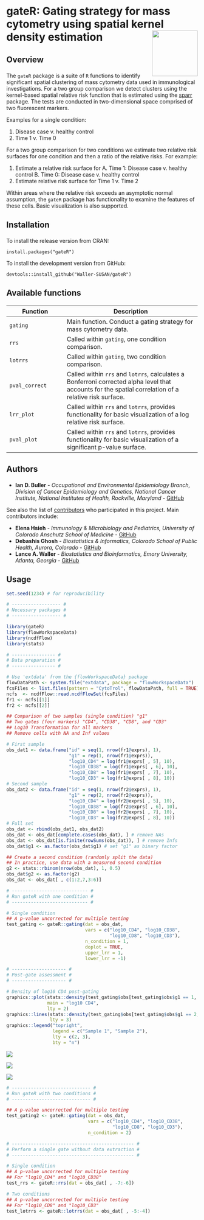 gateR: Gating strategy for mass cytometry using spatial kernel density estimation <img src="man/figures/gateR.png" width="120" align="right" />
===================================================

<h2 id="overview">

Overview

</h2>

The `gateR` package is a suite of `R` functions to identify significant spatial clustering of mass cytometry data used in immunological investigations. For a two group comparison we detect clusters using the kernel-based spatial relative risk function that is estimated using the [sparr](https://CRAN.R-project.org/package=sparr) package. The tests are conducted in two-dimensional space comprised of two fluorescent markers. 

Examples for a single condition:

1. Disease case v. healthy control
2. Time 1 v. Time 0

For a two group comparison for two conditions we estimate two relative risk surfaces for one condition and then a ratio of the relative risks. For example:

1. Estimate a relative risk surface for
A. Time 1: Disease case v. healthy control
B. Time 0: Disease case v. healthy control
2. Estimate  relative risk surface for Time 1 v. Time 2

Within areas where the relative risk exceeds an asymptotic normal assumption, the `gateR` package has functionality to examine the features of these cells. Basic visualization is also supported. 

<h2 id="install">

Installation

</h2>

To install the release version from CRAN:

    install.packages("gateR")

To install the development version from GitHub:

    devtools::install_github("Waller-SUSAN/gateR")

<h2 id="available-functions">

Available functions

</h2>

<table>
<colgroup>
<col width="30%" />
<col width="70%" />
</colgroup>
<thead>
<tr class="header">
<th>Function</th>
<th>Description</th>
</tr>
</thead>
<tbody>
<td><code>gating</code></td>
<td>Main function. Conduct a gating strategy for mass cytometry data.</td>
</tr>
<td><code>rrs</code></td>
<td>Called within <code>gating</code>, one condition comparison.</td>
</tr>
<td><code>lotrrs</code></td>
<td>Called within <code>gating</code>, two condition comparison. </td>
</tr>
<td><code>pval_correct</code></td>
<td>Called within <code>rrs</code> and <code>lotrrs</code>, calculates a Bonferroni corrected alpha level that accounts for the spatial correlation of a relative risk surface.</td>
</tr>
<td><code>lrr_plot</code></td>
<td>Called within <code>rrs</code> and <code>lotrrs</code>, provides functionality for basic visualization of a log relative risk surface.</td>
</tr>
<td><code>pval_plot</code></td>
<td>Called within <code>rrs</code> and <code>lotrrs</code>, provides functionality for basic visualization of a significant p-value surface.</td>
</tr>
</tbody>
<table>

<h2 id="authors">

Authors

</h2>

* **Ian D. Buller** - *Occupational and Environmental Epidemiology Branch, Division of Cancer Epidemiology and Genetics, National Cancer Institute, National Institutes of Health, Rockville, Maryland* - [GitHub](https://github.com/idblr)

See also the list of [contributors](https://github.com/Waller-SUSAN/gateR/graphs/contributors) who participated in this project. Main contributors include:

* **Elena Hsieh** - *Immunology & Microbiology and Pediatrics, University of Colorado Anschutz School of Medicine* - [GitHub](https://github.com/elenahsieh1407)
* **Debashis Ghosh** - *Biostatistics & Informatics, Colorado School of Public Health, Aurora, Colorado* - [GitHub](https://github.com/ghoshd)
* **Lance A. Waller** - *Biostatistics and Bioinformatics, Emory University, Atlanta, Georgia* - [GitHub](https://github.com/lance-waller)

## Usage
``` r
set.seed(1234) # for reproducibility

# ------------------ #
# Necessary packages #
# ------------------ #

library(gateR)
library(flowWorkspaceData)
library(ncdfFlow)
library(stats)

# ---------------- #
# Data preparation #
# ---------------- #

# Use 'extdata' from the {flowWorkspaceData} package
flowDataPath <- system.file("extdata", package = "flowWorkspaceData")
fcsFiles <- list.files(pattern = "CytoTrol", flowDataPath, full = TRUE)
ncfs  <- ncdfFlow::read.ncdfFlowSet(fcsFiles)
fr1 <- ncfs[[1]]
fr2 <- ncfs[[2]]

## Comparison of two samples (single condition) "g1"
## Two gates (four markers) "CD4", "CD38", "CD8", and "CD3"
## Log10 Transformation for all markers
## Remove cells with NA and Inf values

# First sample
obs_dat1 <- data.frame("id" = seq(1, nrow(fr1@exprs), 1),
                       "g1" = rep(1, nrow(fr1@exprs)),
                       "log10_CD4" = log(fr1@exprs[ , 5], 10),
                       "log10_CD38" = log(fr1@exprs[ , 6], 10),
                       "log10_CD8" = log(fr1@exprs[ , 7], 10),
                       "log10_CD3" = log(fr1@exprs[ , 8], 10))
# Second sample
obs_dat2 <- data.frame("id" = seq(1, nrow(fr2@exprs), 1),
                       "g1" = rep(2, nrow(fr2@exprs)),
                       "log10_CD4" = log(fr2@exprs[ , 5], 10),
                       "log10_CD38" = log(fr2@exprs[ , 6], 10),
                       "log10_CD8" = log(fr2@exprs[ , 7], 10),
                       "log10_CD3" = log(fr2@exprs[ , 8], 10))
# Full set
obs_dat <- rbind(obs_dat1, obs_dat2)
obs_dat <- obs_dat[complete.cases(obs_dat), ] # remove NAs
obs_dat <- obs_dat[is.finite(rowSums(obs_dat)), ] # remove Infs
obs_dat$g1 <- as.factor(obs_dat$g1) # set "g1" as binary factor

## Create a second condition (randomly split the data)
## In practice, use data with a measured second condition
g2 <- stats::rbinom(nrow(obs_dat), 1, 0.5)
obs_dat$g2 <- as.factor(g2)
obs_dat <- obs_dat[ , c(1:2,7,3:6)]

# ---------------------------- #
# Run gateR with one condition #
# ---------------------------- #

# Single condition
## A p-value uncorrected for multiple testing
test_gating <- gateR::gating(dat = obs_dat,
                             vars = c("log10_CD4", "log10_CD38",
                                      "log10_CD8", "log10_CD3"),
                             n_condition = 1,
                             doplot = TRUE,
                             upper_lrr = 1,
                             lower_lrr = -1)

# -------------------- #
# Post-gate assessment #
# -------------------- #

# Density of log10 CD4 post-gating
graphics::plot(stats::density(test_gating$obs[test_gating$obs$g1 == 1, 4]),
               main = "log10 CD4",
               lty = 2)
graphics::lines(stats::density(test_gating$obs[test_gating$obs$g1 == 2, 4]),
                lty = 3)
graphics::legend("topright",
                 legend = c("Sample 1", "Sample 2"),
                 lty = c(2, 3),
                 bty = "n")
```

![](man/figures/gate1.png)

![](man/figures/gate2.png)

![](man/figures/postgate.png)

```r
# ----------------------------- #
# Run gateR with two conditions #
# ----------------------------- #

## A p-value uncorrected for multiple testing
test_gating2 <- gateR::gating(dat = obs_dat,
                              vars = c("log10_CD4", "log10_CD38",
                                       "log10_CD8", "log10_CD3"),
                              n_condition = 2)

# --------------------------------------------- #
# Perform a single gate without data extraction #
# --------------------------------------------- #

# Single condition
## A p-value uncorrected for multiple testing
## For "log10_CD4" and "log10_CD38"
test_rrs <- gateR::rrs(dat = obs_dat[ , -7:-6])

# Two conditions
## A p-value uncorrected for multiple testing
## For "log10_CD8" and "log10_CD3"
test_lotrrs <- gateR::lotrrs(dat = obs_dat[ , -5:-4])
```
